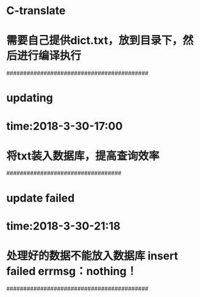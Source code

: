 # C-translate
# 需要自己提供dict.txt，放到目录下，然后进行编译执行
##########################################
#  updating 
#  time:2018-3-30-17:00
#  将txt装入数据库，提高查询效率
##################################
#  update failed
#  time:2018-3-30-21:18
#  处理好的数据不能放入数据库 insert failed  errmsg：nothing！
##########################################